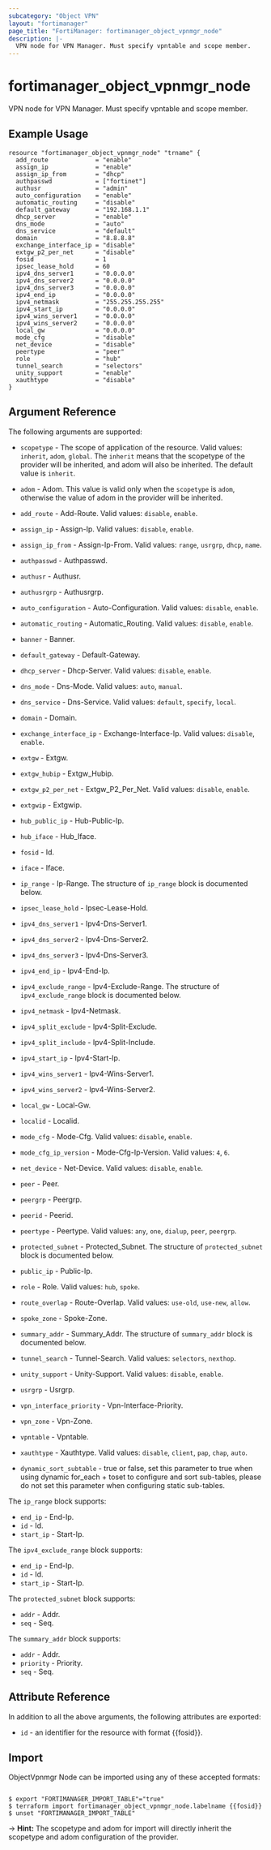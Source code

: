 ```yaml
---
subcategory: "Object VPN"
layout: "fortimanager"
page_title: "FortiManager: fortimanager_object_vpnmgr_node"
description: |-
  VPN node for VPN Manager. Must specify vpntable and scope member.
---
```


# fortimanager_object_vpnmgr_node
VPN node for VPN Manager. Must specify vpntable and scope member.

## Example Usage

```hcl
resource "fortimanager_object_vpnmgr_node" "trname" {
  add_route             = "enable"
  assign_ip             = "enable"
  assign_ip_from        = "dhcp"
  authpasswd            = ["fortinet"]
  authusr               = "admin"
  auto_configuration    = "enable"
  automatic_routing     = "disable"
  default_gateway       = "192.168.1.1"
  dhcp_server           = "enable"
  dns_mode              = "auto"
  dns_service           = "default"
  domain                = "8.8.8.8"
  exchange_interface_ip = "disable"
  extgw_p2_per_net      = "disable"
  fosid                 = 1
  ipsec_lease_hold      = 60
  ipv4_dns_server1      = "0.0.0.0"
  ipv4_dns_server2      = "0.0.0.0"
  ipv4_dns_server3      = "0.0.0.0"
  ipv4_end_ip           = "0.0.0.0"
  ipv4_netmask          = "255.255.255.255"
  ipv4_start_ip         = "0.0.0.0"
  ipv4_wins_server1     = "0.0.0.0"
  ipv4_wins_server2     = "0.0.0.0"
  local_gw              = "0.0.0.0"
  mode_cfg              = "disable"
  net_device            = "disable"
  peertype              = "peer"
  role                  = "hub"
  tunnel_search         = "selectors"
  unity_support         = "enable"
  xauthtype             = "disable"
}
```

## Argument Reference


The following arguments are supported:

* `scopetype` - The scope of application of the resource. Valid values: `inherit`, `adom`, `global`. The `inherit` means that the scopetype of the provider will be inherited, and adom will also be inherited. The default value is `inherit`.
* `adom` - Adom. This value is valid only when the `scopetype` is `adom`, otherwise the value of adom in the provider will be inherited.

* `add_route` - Add-Route. Valid values: `disable`, `enable`.

* `assign_ip` - Assign-Ip. Valid values: `disable`, `enable`.

* `assign_ip_from` - Assign-Ip-From. Valid values: `range`, `usrgrp`, `dhcp`, `name`.

* `authpasswd` - Authpasswd.
* `authusr` - Authusr.
* `authusrgrp` - Authusrgrp.
* `auto_configuration` - Auto-Configuration. Valid values: `disable`, `enable`.

* `automatic_routing` - Automatic_Routing. Valid values: `disable`, `enable`.

* `banner` - Banner.
* `default_gateway` - Default-Gateway.
* `dhcp_server` - Dhcp-Server. Valid values: `disable`, `enable`.

* `dns_mode` - Dns-Mode. Valid values: `auto`, `manual`.

* `dns_service` - Dns-Service. Valid values: `default`, `specify`, `local`.

* `domain` - Domain.
* `exchange_interface_ip` - Exchange-Interface-Ip. Valid values: `disable`, `enable`.

* `extgw` - Extgw.
* `extgw_hubip` - Extgw_Hubip.
* `extgw_p2_per_net` - Extgw_P2_Per_Net. Valid values: `disable`, `enable`.

* `extgwip` - Extgwip.
* `hub_public_ip` - Hub-Public-Ip.
* `hub_iface` - Hub_Iface.
* `fosid` - Id.
* `iface` - Iface.
* `ip_range` - Ip-Range. The structure of `ip_range` block is documented below.
* `ipsec_lease_hold` - Ipsec-Lease-Hold.
* `ipv4_dns_server1` - Ipv4-Dns-Server1.
* `ipv4_dns_server2` - Ipv4-Dns-Server2.
* `ipv4_dns_server3` - Ipv4-Dns-Server3.
* `ipv4_end_ip` - Ipv4-End-Ip.
* `ipv4_exclude_range` - Ipv4-Exclude-Range. The structure of `ipv4_exclude_range` block is documented below.
* `ipv4_netmask` - Ipv4-Netmask.
* `ipv4_split_exclude` - Ipv4-Split-Exclude.
* `ipv4_split_include` - Ipv4-Split-Include.
* `ipv4_start_ip` - Ipv4-Start-Ip.
* `ipv4_wins_server1` - Ipv4-Wins-Server1.
* `ipv4_wins_server2` - Ipv4-Wins-Server2.
* `local_gw` - Local-Gw.
* `localid` - Localid.
* `mode_cfg` - Mode-Cfg. Valid values: `disable`, `enable`.

* `mode_cfg_ip_version` - Mode-Cfg-Ip-Version. Valid values: `4`, `6`.

* `net_device` - Net-Device. Valid values: `disable`, `enable`.

* `peer` - Peer.
* `peergrp` - Peergrp.
* `peerid` - Peerid.
* `peertype` - Peertype. Valid values: `any`, `one`, `dialup`, `peer`, `peergrp`.

* `protected_subnet` - Protected_Subnet. The structure of `protected_subnet` block is documented below.
* `public_ip` - Public-Ip.
* `role` - Role. Valid values: `hub`, `spoke`.

* `route_overlap` - Route-Overlap. Valid values: `use-old`, `use-new`, `allow`.

* `spoke_zone` - Spoke-Zone.
* `summary_addr` - Summary_Addr. The structure of `summary_addr` block is documented below.
* `tunnel_search` - Tunnel-Search. Valid values: `selectors`, `nexthop`.

* `unity_support` - Unity-Support. Valid values: `disable`, `enable`.

* `usrgrp` - Usrgrp.
* `vpn_interface_priority` - Vpn-Interface-Priority.
* `vpn_zone` - Vpn-Zone.
* `vpntable` - Vpntable.
* `xauthtype` - Xauthtype. Valid values: `disable`, `client`, `pap`, `chap`, `auto`.

* `dynamic_sort_subtable` - true or false, set this parameter to true when using dynamic for_each + toset to configure and sort sub-tables, please do not set this parameter when configuring static sub-tables.

The `ip_range` block supports:

* `end_ip` - End-Ip.
* `id` - Id.
* `start_ip` - Start-Ip.

The `ipv4_exclude_range` block supports:

* `end_ip` - End-Ip.
* `id` - Id.
* `start_ip` - Start-Ip.

The `protected_subnet` block supports:

* `addr` - Addr.
* `seq` - Seq.

The `summary_addr` block supports:

* `addr` - Addr.
* `priority` - Priority.
* `seq` - Seq.


## Attribute Reference

In addition to all the above arguments, the following attributes are exported:
* `id` - an identifier for the resource with format {{fosid}}.

## Import

ObjectVpnmgr Node can be imported using any of these accepted formats:
```

$ export "FORTIMANAGER_IMPORT_TABLE"="true"
$ terraform import fortimanager_object_vpnmgr_node.labelname {{fosid}}
$ unset "FORTIMANAGER_IMPORT_TABLE"
```
-> **Hint:** The scopetype and adom for import will directly inherit the scopetype and adom configuration of the provider.
